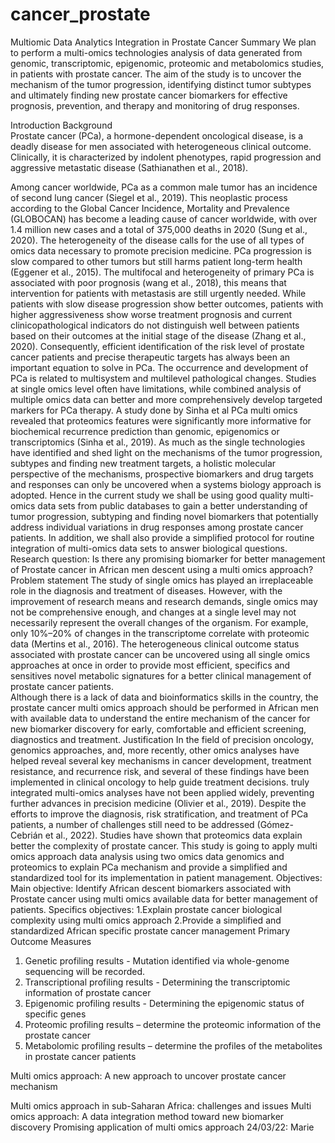 # cancer_prostate
Multiomic Data Analytics Integration in Prostate Cancer
Summary
We plan to perform a multi-omics technologies analysis of data generated from genomic, transcriptomic, epigenomic, proteomic and metabolomics studies, in patients with prostate cancer. The aim of the study is to uncover the mechanism of the tumor progression, identifying distinct tumor subtypes and ultimately finding new prostate cancer biomarkers for effective prognosis, prevention, and therapy and monitoring of drug responses.

Introduction
Background  
Prostate cancer (PCa), a hormone-dependent oncological disease, is a deadly disease for men associated with heterogeneous clinical outcome. Clinically, it is characterized by indolent phenotypes, rapid progression and aggressive metastatic disease (Sathianathen et al., 2018). 

Among cancer worldwide, PCa as a common male tumor has an incidence of second lung cancer (Siegel et al., 2019). This neoplastic process according to the Global Cancer Incidence, Mortality and Prevalence (GLOBOCAN) has become a leading cause of cancer worldwide, with over 1.4 million new cases and a total of 375,000 deaths in 2020 (Sung et al., 2020). The heterogeneity of the disease calls for the use of all types of omics data necessary to promote precision medicine. PCa progression is slow compared to other tumors but still harms patient long-term health (Eggener et al., 2015). The multifocal and heterogeneity of primary PCa is associated with poor prognosis (wang et al., 2018), this means that intervention for patients with metastasis are still urgently needed. While patients with slow disease progression show better outcomes, patients with higher aggressiveness show worse treatment prognosis and current clinicopathological indicators do not distinguish well between patients based on their outcomes at the initial stage of the disease (Zhang et al., 2020). Consequently, efficient identification of the risk level of prostate cancer patients and precise therapeutic targets has always been an important equation to solve in PCa. The occurrence and development of PCa is related to multisystem and multilevel pathological changes. Studies at single omics level often have limitations, while combined analysis of multiple omics data can better and more comprehensively develop targeted markers for PCa therapy. A study done by Sinha et al PCa multi omics revealed that proteomics features were significantly more informative for biochemical recurrence prediction than genomic, epigenomics or transcriptomics (Sinha et al., 2019). As much as the single technologies have identified and shed light on the mechanisms of the tumor progression, subtypes and finding new treatment targets, a holistic molecular perspective of the mechanisms, prospective biomarkers and drug targets and responses can only be uncovered when a systems biology approach is adopted. Hence in the current study we shall be using good quality multi-omics data sets from public databases to gain a better understanding of tumor progression, subtyping and finding novel biomarkers that potentially address individual variations in drug responses among prostate cancer patients. In addition, we shall also provide a simplified protocol for routine integration of multi-omics data sets to answer biological questions.
Research question: Is there any promising biomarker for better management of Prostate cancer in African men descent using a multi omics approach? 
Problem statement 
The study of single omics has played an irreplaceable role in the diagnosis and treatment of diseases. However, with the improvement of research means and research demands, single omics may not be comprehensive enough, and changes at a single level may not necessarily represent the overall changes of the organism. For example, only 10%–20% of changes in the transcriptome correlate with proteomic data (Mertins et al., 2016). The heterogeneous clinical outcome status associated with prostate cancer can be uncovered using all single omics approaches at once in order to provide most efficient, specifics and sensitives novel metabolic signatures for a better clinical management of prostate cancer patients.  
Although there is a lack of data and bioinformatics skills in the country, the prostate cancer multi omics approach should be performed in African men with available data to understand the entire mechanism of the cancer for new biomarker discovery for early, comfortable and efficient screening, diagnostics and treatment. 
Justification
 In the field of precision oncology, genomics approaches, and, more recently, other omics analyses have helped reveal several key mechanisms in cancer development, treatment resistance, and recurrence risk, and several of these findings have been implemented in clinical oncology to help guide treatment decisions. truly integrated multi-omics analyses have not been applied widely, preventing further advances in precision medicine (Olivier et al., 2019). Despite the efforts to improve the diagnosis, risk stratification, and treatment of PCa patients, a number of challenges still need to be addressed (Gómez-Cebrián et al., 2022). Studies have shown that proteomics data explain better the complexity of prostate cancer. This study is going to apply multi omics approach data analysis using two omics data genomics and proteomics to explain PCa mechanism and provide a simplified and standardized tool for its implementation in patient management. 
Objectives:  
Main objective: 
Identify African descent biomarkers associated with Prostate cancer using multi omics available data for better management of patients. 
Specifics objectives: 
1.Explain prostate cancer biological complexity using multi omics approach
2.Provide a simplified and standardized African specific prostate cancer management 
Primary Outcome Measures 
1.	Genetic profiling results - Mutation identified via whole-genome sequencing will be recorded.
2.	Transcriptional profiling results - Determining the transcriptomic information of prostate cancer
3.	Epigenomic profiling results - Determining the epigenomic status of specific genes
4.	Proteomic profiling results – determine the proteomic information of the prostate cancer
5.	Metabolomic profiling results – determine the profiles of the metabolites in prostate cancer patients

Multi omics approach: A new approach to uncover prostate cancer mechanism 
 
Multi omics approach in sub-Saharan Africa: challenges and issues
Multi omics approach: A data integration method toward new biomarker discovery 
Promising application of multi omics approach
24/03/22: Marie
